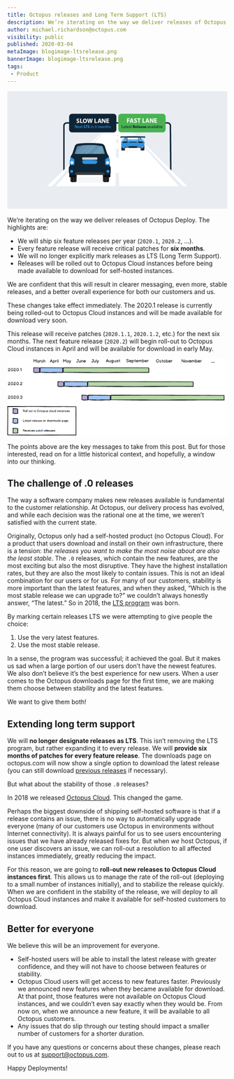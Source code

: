 ```yaml
---
title: Octopus releases and Long Term Support (LTS)
description: We’re iterating on the way we deliver releases of Octopus Deploy
author: michael.richardson@octopus.com
visibility: public
published: 2020-03-04
metaImage: blogimage-ltsrelease.png
bannerImage: blogimage-ltsrelease.png
tags:
 - Product
---
```


![Octopus releases and Long Term Support](blogimage-ltsrelease.png)

We’re iterating on the way we deliver releases of Octopus Deploy.  The highlights are:

- We will ship six feature releases per year (`2020.1`, `2020.2`, ...).
- Every feature release will receive critical patches for **six months**.
- We will no longer explicitly mark releases as LTS (Long Term Support).
- Releases will be rolled out to Octopus Cloud instances before being made available to download for self-hosted instances.

We are confident that this will result in clearer messaging, even more, stable releases, and a better overall experience for both our customers and us.

These changes take effect immediately. The 2020.1 release is currently being rolled-out to Octopus Cloud instances and will be made available for download very soon.

This release will receive patches (`2020.1.1`, `2020.1.2`, etc.) for the next six months. The next feature release (`2020.2`) will begin roll-out to Octopus Cloud instances in April and will be available for download in early May.

![Lifecycle of coming releases](release-gantt.png "width=500")

The points above are the key messages to take from this post. But for those interested, read on for a little historical context, and hopefully, a window into our thinking.    

## The challenge of .0 releases

The way a software company makes new releases available is fundamental to the customer relationship. At Octopus, our delivery process has evolved, and while each decision was the rational one at the time, we weren’t satisfied with the current state.

Originally, Octopus only had a self-hosted product (no Octopus Cloud).  For a product that users download and install on their own infrastructure, there is a tension: _the releases you want to make the most noise about are also the least stable_.  The `.0` releases, which contain the new features, are the most exciting but also the most disruptive.  They have the highest installation rates, but they are also the most likely to contain issues.  This is not an ideal combination for our users or for us.  For many of our customers, stability is more important than the latest features, and when they asked, “Which is the most stable release we can upgrade to?” we couldn’t always honestly answer, “The latest.”  So in 2018, the [LTS program](https://octopus.com/blog/long-term-support) was born.      

By marking certain releases LTS we were attempting to give people the choice:

 1. Use the very latest features.
 2. Use the most stable release.

In a sense, the program was successful; it achieved the goal.  But it makes us sad when a large portion of our users don’t have the newest features. We also don’t believe it’s the best experience for new users.  When a user comes to the Octopus downloads page for the first time, we are making them choose between stability and the latest features.  

We want to give them both!

## Extending long term support

We will **no longer designate releases as LTS**. This isn’t removing the LTS program, but rather expanding it to every release. We will **provide six months of patches for every feature release**.  The downloads page on octopus.com will now show a single option to download the latest release (you can still download [previous releases](https://octopus.com/downloads/previous) if necessary).    

But what about the stability of those `.0` releases?  

In 2018 we released [Octopus Cloud](https://octopus.com/docs/octopus-cloud).  This changed the game.   

Perhaps the biggest downside of shipping self-hosted software is that if a release contains an issue, there is no way to automatically upgrade everyone (many of our customers use Octopus in environments without Internet connectivity). It is always painful for us to see users encountering issues that we have already released fixes for. But when _we_ host Octopus, if one user discovers an issue, we can roll-out a resolution to all affected instances immediately, greatly reducing the impact.

For this reason, we are going to **roll-out new releases to Octopus Cloud instances first**.  This allows us to manage the rate of the roll-out (deploying to a small number of instances initially), and to stabilize the release quickly.  When we are confident in the stability of the release, we will deploy to all Octopus Cloud instances and make it available for self-hosted customers to download.

## Better for everyone

We believe this will be an improvement for everyone.    

- Self-hosted users will be able to install the latest release with greater confidence, and they will not have to choose between features or stability.    
- Octopus Cloud users will get access to new features faster.  Previously we announced new features when they became available for download.  At that point, those features were not available on Octopus Cloud instances, and we couldn’t even say exactly when they would be.  From now on, when we announce a new feature, it will be available to all Octopus customers.   
- Any issues that do slip through our testing should impact a smaller number of customers for a shorter duration.

If you have any questions or concerns about these changes, please reach out to us at support@octopus.com.

Happy Deployments!
